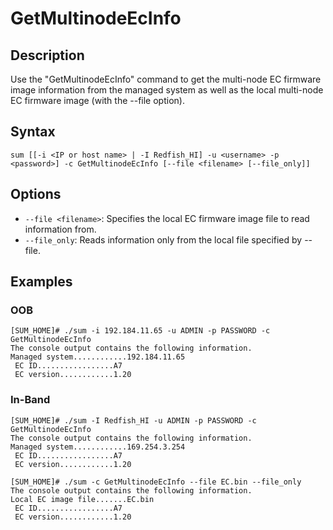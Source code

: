 # GetMultinodeEcInfo

## Description

Use the "GetMultinodeEcInfo" command to get the multi-node EC firmware image information from the managed system as well as the local multi-node EC firmware image (with the --file option).

## Syntax

```
sum [[-i <IP or host name> | -I Redfish_HI] -u <username> -p <password>] -c GetMultinodeEcInfo [--file <filename> [--file_only]]
```

## Options

- `--file <filename>`: Specifies the local EC firmware image file to read information from.
- `--file_only`: Reads information only from the local file specified by --file.

## Examples

### OOB
```
[SUM_HOME]# ./sum -i 192.184.11.65 -u ADMIN -p PASSWORD -c GetMultinodeEcInfo
The console output contains the following information.
Managed system............192.184.11.65
 EC ID.................A7
 EC version............1.20
```

### In-Band
```
[SUM_HOME]# ./sum -I Redfish_HI -u ADMIN -p PASSWORD -c GetMultinodeEcInfo
The console output contains the following information.
Managed system............169.254.3.254
 EC ID.................A7
 EC version............1.20
```

```
[SUM_HOME]# ./sum -c GetMultinodeEcInfo --file EC.bin --file_only
The console output contains the following information.
Local EC image file.......EC.bin
 EC ID.................A7
 EC version............1.20
```
